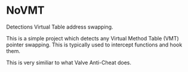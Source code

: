 # NoVMT
Detections Virtual Table address swapping.

This is a simple project which detects any Virtual Method Table (VMT) pointer swapping. This is typically used to intercept functions and hook them.

This is very similiar to what Valve Anti-Cheat does.
